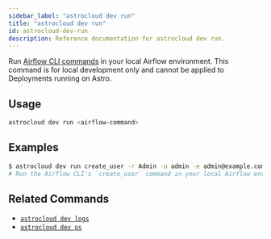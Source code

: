```yaml
---
sidebar_label: "astrocloud dev run"
title: "astrocloud dev run"
id: astrocloud-dev-run
description: Reference documentation for astrocloud dev run.
---
```


Run [Airflow CLI commands](https://airflow.apache.org/docs/apache-airflow/stable/cli-and-env-variables-ref.html) in your local Airflow environment. This command is for local development only and cannot be applied to Deployments running on Astro.

## Usage

```sh
astrocloud dev run <airflow-command>
```

## Examples

```sh
$ astrocloud dev run create_user -r Admin -u admin -e admin@example.com -f admin -l user -p admin
# Run the Airflow CLI's `create_user` command in your local Airflow environment
```

## Related Commands

- [`astrocloud dev logs`](cli-reference/astrocloud-dev-logs.md)
- [`astrocloud dev ps`](cli-reference/astrocloud-dev-ps.md)
